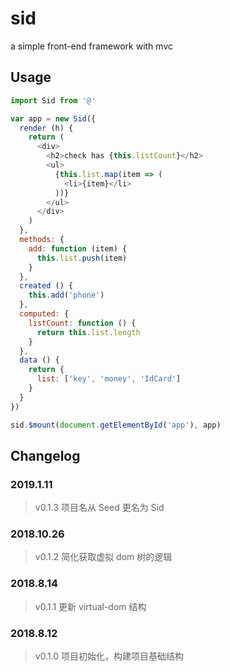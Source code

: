 # sid
a simple front-end framework with mvc

## Usage
```js
import Sid from '@'

var app = new Sid({
  render (h) {
    return (
      <div>
        <h2>check has {this.listCount}</h2>
        <ul>
          {this.list.map(item => (
            <li>{item}</li>
          ))}
        </ul>
      </div>
    )
  },
  methods: {
    add: function (item) {
      this.list.push(item)
    }
  },
  created () {
    this.add('phone')
  },
  computed: {
    listCount: function () {
      return this.list.length
    }
  },
  data () {
    return {
      list: ['key', 'money', 'IdCard']
    }
  }
})

sid.$mount(document.getElementById('app'), app)
```

## Changelog
### 2019.1.11

> v0.1.3 项目名从 Seed 更名为 Sid

### 2018.10.26
> v0.1.2 简化获取虚拟 dom 树的逻辑

### 2018.8.14
> v0.1.1 更新 virtual-dom 结构

### 2018.8.12
> v0.1.0 项目初始化，构建项目基础结构
